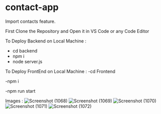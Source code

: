 # contact-app
 Import contacts feature.

 First Clone the Repository and Open it in VS Code or any Code Editor

 To Deploy Backend on Local Machine :
- cd backend
- npm i
- node server.js

To Deploy FrontEnd on Local Machine :
-cd Frontend

-npm i

-npm run start

Images :
![Screenshot (1068)](https://github.com/Soumikroy08/contact-app-main/assets/82971870/07273e43-a1b5-479d-8234-bb0cfc5a17e1)
![Screenshot (1069)](https://github.com/Soumikroy08/contact-app-main/assets/82971870/7b0899d0-de5a-4a5e-bea6-c74d2ca60796)
![Screenshot (1070)](https://github.com/Soumikroy08/contact-app-main/assets/82971870/c6acd8e1-4c31-4241-a18f-40f6039a5920)
![Screenshot (1071)](https://github.com/Soumikroy08/contact-app-main/assets/82971870/d79617f0-e002-4556-ba19-73d24cc27f4c)
![Screenshot (1072)](https://github.com/Soumikroy08/contact-app-main/assets/82971870/8720d728-fc18-4c95-86a1-6aab69d1bb81)




